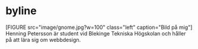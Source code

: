 byline
=========================
[FIGURE src="image/gnome.jpg?w=100" class="left" caption="Bild på mig"]
Henning Petersson är student vid Blekinge Tekniska Högskolan och håller på att lära sig om webbdesign.

